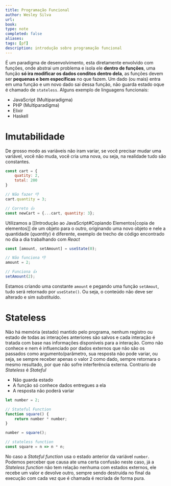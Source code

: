 ```yaml
---
title: Programação Funcional
author: Wesley Silva
url:
book:
type: note
completed: false
aliases:
tags: [pf]
description: introdução sobre programação funcional 
---
```

É um paradigma de desenvolvimento, esta diretamente envolvido com funções, onde abstrai um problema e isola ele **dentro de funções**, uma função **só ira modificar os dados conditos dentro dela**, as funções devem ser **pequenas e bem específicas** no que fazem.
Um dado (ou mais) entra em uma função e um novo dado  sai dessa função, não guarda estado  oque é chamado de `stateless`.
Alguns exemplo de linguagens funcionais:
- JavaScript (Multiparadigma)
- PHP (Multiparadigma)
- Elixir
- Haskell

# Imutabilidade
De grosso modo as variáveis não iram variar, se você precisar mudar uma variável, você não muda, você cria uma nova, ou seja, na realidade tudo são constantes.

```js
const cart = {
	quatity: 2,
	total: 200
}

// Não fazer 👎
cart.quantity = 3;

// Correto 👍
const newCart = {...cart, quantity: 3};
```

Utilizamos a [[Introdução ao JavaScript#Copiando Elementos|copia de elementos]] de um objeto para o outro, originando uma novo objeto e nele a quantidade (_quantity_) é diferente, exemplo de trecho de código encontrado no dia a dia trabalhando com _React_

```js
const [amount, setAmount] = useState(0);

// Não funciona 👎
amount = 2;

// Funciona 👍
setAmount(2);
```

Estamos criando uma constante `amount` e pegando uma função `setAmout`, tudo será retornado por `useState()`. Ou seja, o conteúdo não deve ser alterado e sim substituído.

# Stateless
Não há memória (estado) mantido pelo programa, nenhum registro ou estado de todas as interações anteriores são salvos e cada interação é tratada com base nas informações disponíveis para a interação.
Como não conhece e nem é influenciado por dados externos que não são os passados como argumento/parâmetro, sua resposta não pode variar, ou seja, se sempre receber apenas o valor 2 como dado, sempre retornara o mesmo resultado, por que não sofre interferência externa.
Contrario de _Stateless_ é _Stateful_
- Não guarda estado
- A função só conhece dados entregues a ela
- A resposta não poderá variar

```js
let number = 2;

// Stateful Function
function square() {
	return number * number;
}

number = square();

// stateless function
const square = n => n * n;
```

No caso a _Stateful function_ usa o estado anterior da variável `number`.  Podemos perceber que causa ate uma certa confusão neste caso, já a _Stateless function_ não tem relação nenhuma com estados externos, ele recebe um valor e devolve outro, sempre sendo destruída no final da execução com cada vez que é chamada é recriada de forma pura.